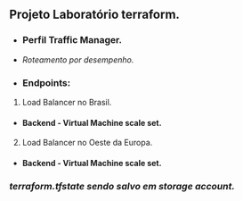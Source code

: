 ## Projeto Laboratório terraform. ##
 
 - ### Perfil Traffic Manager. ###
-  _Roteamento por desempenho._
- ### Endpoints: ###  
 1. Load Balancer no Brasil.
-  #### Backend - Virtual Machine scale set. ####

 2. Load Balancer no Oeste da Europa.
 -  #### Backend - Virtual Machine scale set. ####

###  _terraform.tfstate sendo salvo em storage account._ ###
